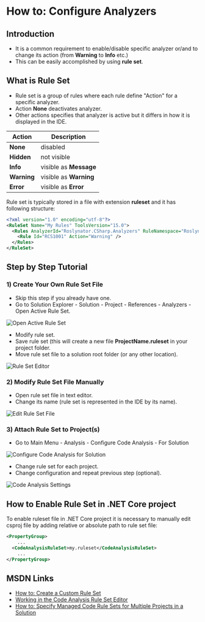 ﻿# How to: Configure Analyzers

## Introduction

* It is a common requirement to enable/disable specific analyzer or/and to change its action (from **Warning** to **Info** etc.)
* This can be easily accomplished by using **rule set**.

## What is Rule Set

* Rule set is a group of rules where each rule define "Action" for a specific analyzer.
* Action **None** deactivates analyzer.
* Other actions specifies that analyzer is active but it differs in how it is displayed in the IDE.
  
Action | Description
--- | ---
**None** | disabled
**Hidden** | not visible
**Info** | visible as **Message**
**Warning** | visible as **Warning**
**Error** | visible as **Error**

Rule set is typically stored in a file with extension **ruleset** and it has following structure:

```xml
<?xml version="1.0" encoding="utf-8"?>
<RuleSet Name="My Rules" ToolsVersion="15.0">
  <Rules AnalyzerId="Roslynator.CSharp.Analyzers" RuleNamespace="Roslynator.CSharp.Analyzers">
    <Rule Id="RCS1001" Action="Warning" />
  </Rules>
</RuleSet>
```

## Step by Step Tutorial

### 1) Create Your Own Rule Set File

* Skip this step if you already have one.
* Go to Solution Explorer - Solution - Project - References - Analyzers - Open Active Rule Set.

![Open Active Rule Set](/images/OpenActiveRuleSet.png)

* Modify rule set.
* Save rule set (this will create a new file **ProjectName.ruleset** in your project folder.
* Move rule set file to a solution root folder (or any other location).

![Rule Set Editor](/images/RuleSetEditor.png)

### 2) Modify Rule Set File Manually

* Open rule set file in text editor.
* Change its name (rule set is represented in the IDE by its name).

![Edit Rule Set File](/images/EditRuleSetFile.png)

### 3) Attach Rule Set to Project(s)

* Go to Main Menu - Analysis - Configure Code Analysis - For Solution

![Configure Code Analysis for Solution](/images/ConfigureCodeAnalysisForSolution.png)

* Change rule set for each project.
* Change configuration and repeat previous step (optional).

![Code Analysis Settings](/images/CodeAnalysisSettings.png)

## How to Enable Rule Set in .NET Core project

To enable ruleset file in .NET Core project it is necessary to manually edit csproj file by adding relative or absolute path to rule set file:

```xml
<PropertyGroup>
	...
  <CodeAnalysisRuleSet>my.ruleset</CodeAnalysisRuleSet>
	...
</PropertyGroup>
```

## MSDN Links

* [How to: Create a Custom Rule Set](https://msdn.microsoft.com/en-us/library/dd264974.aspx)
* [Working in the Code Analysis Rule Set Editor](https://msdn.microsoft.com/en-us/library/dd380626.aspx)
* [How to: Specify Managed Code Rule Sets for Multiple Projects in a Solution](https://msdn.microsoft.com/en-us/library/dd465181.aspx)
